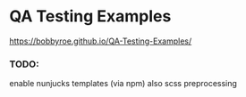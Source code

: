 # QA Testing Examples 

https://bobbyroe.github.io/QA-Testing-Examples/

### TODO: 
enable nunjucks templates (via npm) 
also scss preprocessing 

